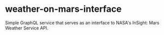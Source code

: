 # weather-on-mars-interface
Simple GraphQL service that serves as an interface to NASA's InSight: Mars Weather Service API​.
